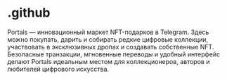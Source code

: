 # .github
Portals — инновационный маркет NFT-подарков в Telegram. Здесь можно покупать, дарить и собирать редкие цифровые коллекции, участвовать в эксклюзивных дропах и создавать собственные NFT. Безопасные транзакции, мгновенные переводы и удобный интерфейс делают Portals идеальным местом для коллекционеров, авторов и любителей цифрового искусства.
